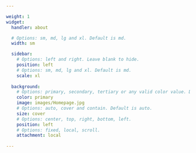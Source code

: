 ```yaml
---

weight: 1
widget:
  handler: about

  # Options: sm, md, lg and xl. Default is md.
  width: sm

  sidebar:
    # Options: left and right. Leave blank to hide.
    position: left
    # Options: sm, md, lg and xl. Default is md.
    scale: xl
  
  background:
    # Options: primary, secondary, tertiary or any valid color value. Default is primary.
    color: primary
    image: images/Homepage.jpg
    # Options: auto, cover and contain. Default is auto.
    size: cover
    # Options: center, top, right, bottom, left.
    position: left
    # Options: fixed, local, scroll.
    attachment: local
    
---
```

